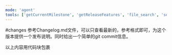 ```yaml
---
mode: 'agent'
tools: ['getCurrentMilestone', 'getReleaseFeatures', 'file_search', 'semantic_search', 'read_file', 'insert_edit_into_file', 'create_file', 'replace_string_in_file', 'fetch_webpage', 'vscode_search_extensions_internal']
---
```

#changes 参考Changelog.md文件，可以只查看最新的，参考格式即可，为这个版本提供一个发布说明。同时给出一个简单的git commit信息。

以上内容用代码块包裹
